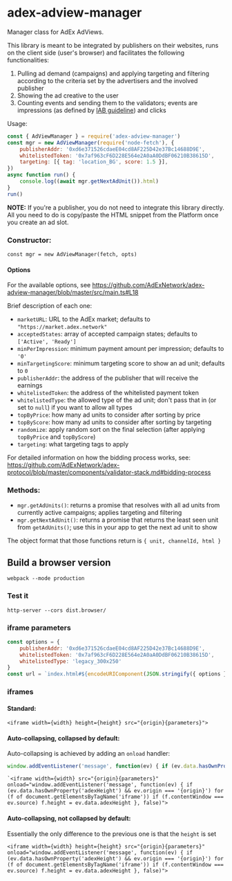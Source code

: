 # adex-adview-manager

Manager class for AdEx AdViews.

This library is meant to be integrated by publishers on their websites, runs on the client side (user's browser) and facilitates the following functionalities:

1. Pulling ad demand (campaigns) and applying targeting and filtering according to the criteria set by the advertisers and the involved publisher
2. Showing the ad creative to the user
3. Counting events and sending them to the validators; events are impressions (as defined by [IAB guideline](https://www.iab.com/wp-content/uploads/2015/06/Ad-Impression-Measurment-Guideline-US.pdf)) and clicks


Usage:

```javascript
const { AdViewManager } = require('adex-adview-manager')
const mgr = new AdViewManager(require('node-fetch'), {
	publisherAddr: '0xd6e371526cdaeE04cd8AF225D42e37Bc14688D9E',
	whitelistedToken: '0x7af963cF6D228E564e2A0aA0DdBF06210B38615D',
	targeting: [{ tag: 'location_BG', score: 1.5 }],
})
async function run() {
	console.log((await mgr.getNextAdUnit()).html)
}
run()
```

**NOTE:** If you're a publisher, you do not need to integrate this library directly. All you need to do is copy/paste the HTML snippet from the Platform once you create an ad slot.

### Constructor:

`const mgr = new AdViewManager(fetch, opts)`

#### Options

For the available options, see https://github.com/AdExNetwork/adex-adview-manager/blob/master/src/main.ts#L18

Brief description of each one:

* `marketURL`: URL to the AdEx market; defaults to `"https://market.adex.network"`
* `acceptedStates`: array of accepted campaign states; defaults to `['Active', 'Ready']`
* `minPerImpression`: minimum payment amount per impression; defaults to `'0'`
* `minTargetingScore`: minimum targeting score to show an ad unit; defaults to `0`
* `publisherAddr`: the address of the publisher that will receive the earnings
* `whitelistedToken`: the address of the whitelisted payment token
* `whitelistedType`: the allowed type of the ad unit; don't pass that in (or set to `null`) if you want to allow all types
* `topByPrice`: how many ad units to consider after sorting by price
* `topByScore`: how many ad units to consider after sorting by targeting
* `randomize`: apply random sort on the final selection (after applying `topByPrice` and `topByScore`)
* `targeting`: what targeting tags to apply

For detailed information on how the bidding process works, see: https://github.com/AdExNetwork/adex-protocol/blob/master/components/validator-stack.md#bidding-process

### Methods:

* `mgr.getAdUnits()`: returns a promise that resolves with all ad units from currently active campaigns; applies targeting and filtering
* `mgr.getNextAdUnit()`: returns a promise that returns the least seen unit from `getAdUnits()`; use this in your app to get the next ad unit to show

The object format that those functions return is `{ unit, channelId, html }`



## Build a browser version

```
webpack --mode production
```

### Test it

```
http-server --cors dist.browser/
```

### iframe parameters

```javascript
const options = {
	publisherAddr: '0xd6e371526cdaeE04cd8AF225D42e37Bc14688D9E',
	whitelistedToken: '0x7af963cF6D228E564e2A0aA0DdBF06210B38615D',
	whitelistedType: 'legacy_300x250'
}
const url = `index.html#${encodeURIComponent(JSON.stringify({ options }))}`
```


### iframes

#### Standard:

```
<iframe width={width} height={height} src="{origin}{parameters}">
```

#### Auto-collapsing, collapsed by default:

Auto-collapsing is achieved by adding an `onload` handler:

```javascript
window.addEventListener('message', function(ev) { if (ev.data.hasOwnProperty('adexHeight') && ev.origin === '{origin}') for (f of document.getElementsByTagName('iframe')) if (f.contentWindow === ev.source) f.height = ev.data.adexHeight }, false)
```

```
`<iframe width={width} src="{origin}{parameters}" onload="window.addEventListener('message', function(ev) { if (ev.data.hasOwnProperty('adexHeight') && ev.origin === '{origin}') for (f of document.getElementsByTagName('iframe')) if (f.contentWindow === ev.source) f.height = ev.data.adexHeight }, false)">
```


#### Auto-collapsing, not collapsed by default:


Essentially the only difference to the previous one is that the `height` is set

```
<iframe width={width} height={height} src="{origin}{parameters}" onload="window.addEventListener('message', function(ev) { if (ev.data.hasOwnProperty('adexHeight') && ev.origin === '{origin}') for (f of document.getElementsByTagName('iframe')) if (f.contentWindow === ev.source) f.height = ev.data.adexHeight }, false)">
```
